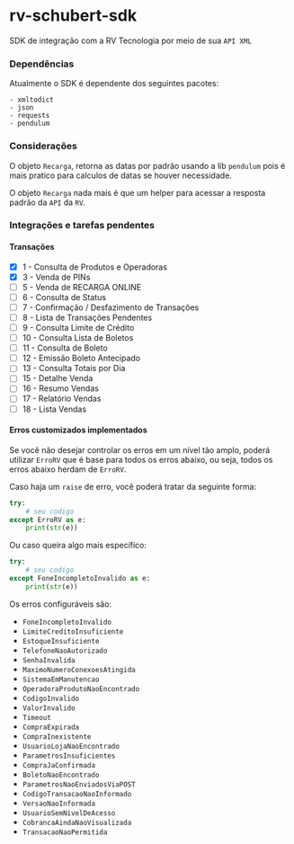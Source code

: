 # rv-schubert-sdk
SDK de integração com a RV Tecnologia por meio de sua `API XML`

### Dependências
Atualmente o SDK é dependente dos seguintes pacotes:

```
- xmltodict
- json
- requests
- pendulum
```


### Considerações
O objeto `Recarga`, retorna as datas por padrão usando a lib `pendulum` pois é mais pratico para calculos de datas se 
houver necessidade.

O objeto `Recarga` nada mais é que um helper para acessar a resposta padrão da `API` da `RV`.

### Integrações e tarefas pendentes
#### Transações
- [X] 1  - Consulta de Produtos e Operadoras
- [X] 3  - Venda de PINs
- [ ] 5  - Venda de RECARGA ONLINE
- [ ] 6  - Consulta de Status
- [ ] 7  - Confirmação / Desfazimento de Transações
- [ ] 8  - Lista de Transações Pendentes
- [ ] 9  - Consulta Limite de Crédito
- [ ] 10 - Consulta Lista de Boletos
- [ ] 11 - Consulta de Boleto
- [ ] 12 - Emissão Boleto Antecipado
- [ ] 13 - Consulta Totais por Dia
- [ ] 15 - Detalhe Venda
- [ ] 16 - Resumo Vendas
- [ ] 17 - Relatório Vendas
- [ ] 18 - Lista Vendas

#### Erros customizados implementados

Se você não desejar controlar os erros em um nível tão amplo, poderá utilizar `ErroRV` que é base para todos 
os erros abaixo, ou seja, todos os erros abaixo herdam de `ErroRV`.

Caso haja um `raise` de erro, você poderá tratar da seguinte forma:
 
```python
try:
    # seu codigo
except ErroRV as e:
    print(str(e))
```
 
Ou caso queira algo mais específico:

```python
try:
    # seu codigo
except FoneIncompletoInvalido as e:
    print(str(e))
```

Os erros configuráveis são:

* `FoneIncompletoInvalido`
* `LimiteCreditoInsuficiente`
* `EstoqueInsuficiente`
* `TelefoneNaoAutorizado`
* `SenhaInvalida`
* `MaximoNumeroConexoesAtingida`
* `SistemaEmManutencao`
* `OperadoraProdutoNaoEncontrado`
* `CodigoInvalido`
* `ValorInvalido`
* `Timeout`
* `CompraExpirada`
* `CompraInexistente`
* `UsuarioLojaNaoEncontrado`
* `ParametrosInsuficientes`
* `CompraJaConfirmada`
* `BoletoNaoEncontrado`
* `ParametrosNaoEnviadosViaPOST`
* `CodigoTransacaoNaoInformado`
* `VersaoNaoInformada`
* `UsuarioSemNivelDeAcesso`
* `CobrancaAindaNaoVisualizada`
* `TransacaoNaoPermitida`